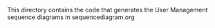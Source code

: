This directory contains the code that generates the User Management sequence diagrams in sequencediagram.org
